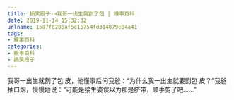 ```yaml
---
title: 搞笑段子->我哥一出生就割了包 | 糗事百科
date: 2019-11-14 15:32:32
urlname: 15a7f8286af5c1b754fd314879e84a41
tags: 
- 糗事百科
categories:
- 糗事百科
- 搞笑段子
---
```

我哥一出生就割了包 皮，他懂事后问我爸：“为什么我一出生就要割包 皮？”我爸抽口烟，慢慢地说：“可能是接生婆误以为那是脐带，顺手剪了吧……”


